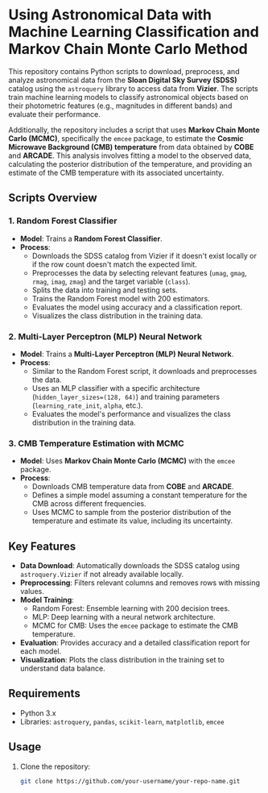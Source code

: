 # Using Astronomical Data with Machine Learning Classification and Markov Chain Monte Carlo Method

This repository contains Python scripts to download, preprocess, and analyze astronomical data from the **Sloan Digital Sky Survey (SDSS)** catalog using the `astroquery` library to access data from **Vizier**. The scripts train machine learning models to classify astronomical objects based on their photometric features (e.g., magnitudes in different bands) and evaluate their performance.

Additionally, the repository includes a script that uses **Markov Chain Monte Carlo (MCMC)**, specifically the `emcee` package, to estimate the **Cosmic Microwave Background (CMB) temperature** from data obtained by **COBE** and **ARCADE**. This analysis involves fitting a model to the observed data, calculating the posterior distribution of the temperature, and providing an estimate of the CMB temperature with its associated uncertainty.

## Scripts Overview

### 1. Random Forest Classifier
- **Model**: Trains a **Random Forest Classifier**.
- **Process**:
  - Downloads the SDSS catalog from Vizier if it doesn't exist locally or if the row count doesn't match the expected limit.
  - Preprocesses the data by selecting relevant features (`umag`, `gmag`, `rmag`, `imag`, `zmag`) and the target variable (`class`).
  - Splits the data into training and testing sets.
  - Trains the Random Forest model with 200 estimators.
  - Evaluates the model using accuracy and a classification report.
  - Visualizes the class distribution in the training data.

### 2. Multi-Layer Perceptron (MLP) Neural Network
- **Model**: Trains a **Multi-Layer Perceptron (MLP) Neural Network**.
- **Process**:
  - Similar to the Random Forest script, it downloads and preprocesses the data.
  - Uses an MLP classifier with a specific architecture (`hidden_layer_sizes=(128, 64)`) and training parameters (`learning_rate_init`, `alpha`, etc.).
  - Evaluates the model's performance and visualizes the class distribution in the training data.

### 3. CMB Temperature Estimation with MCMC
- **Model**: Uses **Markov Chain Monte Carlo (MCMC)** with the `emcee` package.
- **Process**:
  - Downloads CMB temperature data from **COBE** and **ARCADE**.
  - Defines a simple model assuming a constant temperature for the CMB across different frequencies.
  - Uses MCMC to sample from the posterior distribution of the temperature and estimate its value, including its uncertainty.

## Key Features
- **Data Download**: Automatically downloads the SDSS catalog using `astroquery.Vizier` if not already available locally.
- **Preprocessing**: Filters relevant columns and removes rows with missing values.
- **Model Training**:
  - Random Forest: Ensemble learning with 200 decision trees.
  - MLP: Deep learning with a neural network architecture.
  - MCMC for CMB: Uses the `emcee` package to estimate the CMB temperature.
- **Evaluation**: Provides accuracy and a detailed classification report for each model.
- **Visualization**: Plots the class distribution in the training set to understand data balance.

## Requirements
- Python 3.x
- Libraries: `astroquery`, `pandas`, `scikit-learn`, `matplotlib`, `emcee`

## Usage
1. Clone the repository:
   ```bash
   git clone https://github.com/your-username/your-repo-name.git
